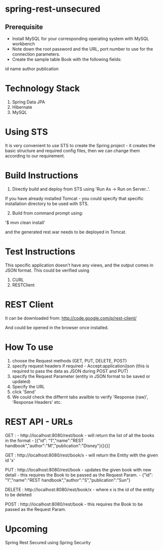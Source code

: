 # spring-rest-unsecured

## Prerequisite

- Install MySQL for your corresponding operating system with MySQL workbench
- Note down the root password and the URL, port number to use for the connection parameters.
- Create the sample table Book with the following fields:

id
name
author
publication


Technology Stack
================

1. Spring Data JPA
2. Hibernate
3. MySQL


Using STS
==========

It is very convenient to use STS to create the Spring project - it creates the basic structure and required config files, then 
we can change them according to our requirement.


Build Instructions
==================

1. Directly build and deploy from STS using 'Run As -> Run on Server..'.

If you have already installed Tomcat - you could specify that specific installation directory to be used with STS.

2. Build from command prompt using:

'$ mvn clean install'

and the generated rest.war needs to be deployed in Tomcat. 


Test Instructions
=================

This specific application doesn't have any views, and the output comes in JSON format. This could be verified using

1. CURL
2. RESTClient

REST Client
===========

It can be downloaded from: http://code.google.com/p/rest-client/

And could be opened in the browser once installed. 

How To use
==========

1. choose the Request methods (GET, PUT, DELETE, POST)
2. specify request headers if required - Accept:application/json (this is required to pass the data as JSON during POST and PUT)
3. specify the Request Parameter (entity in JSON format to be saved or updated)
4. Specify the URL 
5. click 'Send'
6. We could check the differnt tabs availble to verify 'Response (raw)', 'Response Headers' etc. 



REST API - URLs
===============

GET : - http://localhost:8080/rest/book - will return the list of all the books in the format - [{"id": "1","name":"REST handbook","author":"M","publication":"Disney"}{}{}]

GET : http://localhost:8080/rest/book/x - will return the Entity with the given id 'x'

PUT : http://localhost:8080/rest/book - updates the given book with new detail - this requires the Book to be passed as the Request Param. - 
{"id": "1","name":"REST handbook","author":"S","publication":"Sun"}

DELETE : http://localhost:8080/rest/book/x - where x is the id of the entity to be deleted

POST : http://localhost:8080/rest/book - this requires the Book to be passed as the Request Param.


Upcoming
========
Spring Rest Secured using Spring Security






